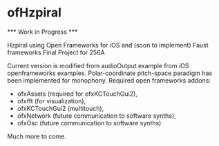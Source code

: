 # ofHzpiral

*** Work in Progress ***

Hzpiral using Open Frameworks for iOS and (soon to implement) Faust frameworks
Final Project for 256A

Current version is modified from audioOutput example from iOS openframeworks examples.
Polar-coordinate pitch-space paradigm has been implemented for monophony. 
Required open frameworks addons: 
- ofxAssets (required for ofxKCTouchGui2),
- ofxfft (for visualization), 
- ofxKCTouchGui2 (multitouch),
- ofxNetwork (future communication to software synths), 
- ofxOsc (future communication to software synths)

Much more to come.
